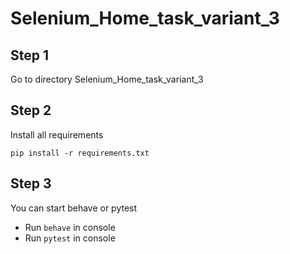 # Selenium_Home_task_variant_3

## Step 1
Go to directory Selenium_Home_task_variant_3

## Step 2
Install all requirements
```
pip install -r requirements.txt
```

## Step 3
You can start behave or pytest
- Run ```behave``` in console
- Run ```pytest``` in console